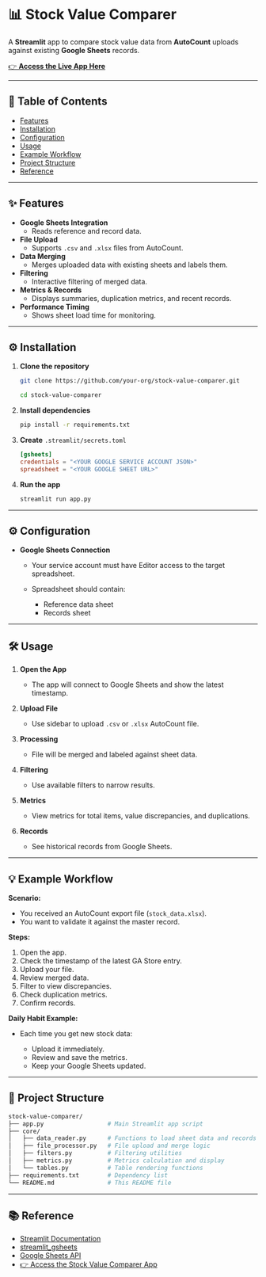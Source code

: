 # 📊 Stock Value Comparer

A **Streamlit** app to compare stock value data from **AutoCount** uploads against existing **Google Sheets** records.

[👉 **Access the Live App Here**](https://stockvaluecomparer-gait.streamlit.app/)

---

## 📑 Table of Contents

- [Features](#features)
- [Installation](#installation)
- [Configuration](#configuration)
- [Usage](#usage)
- [Example Workflow](#example-workflow)
- [Project Structure](#project-structure)
- [Reference](#reference)

---

## ✨ Features

- **Google Sheets Integration**
  - Reads reference and record data.
- **File Upload**
  - Supports `.csv` and `.xlsx` files from AutoCount.
- **Data Merging**
  - Merges uploaded data with existing sheets and labels them.
- **Filtering**
  - Interactive filtering of merged data.
- **Metrics & Records**
  - Displays summaries, duplication metrics, and recent records.
- **Performance Timing**
  - Shows sheet load time for monitoring.

---

## ⚙️ Installation

1. **Clone the repository**
   ```bash
   git clone https://github.com/your-org/stock-value-comparer.git

   cd stock-value-comparer
   ```

2. **Install dependencies**

   ```bash
   pip install -r requirements.txt
   ```

3. **Create** `.streamlit/secrets.toml`

   ```toml
   [gsheets]
   credentials = "<YOUR GOOGLE SERVICE ACCOUNT JSON>"
   spreadsheet = "<YOUR GOOGLE SHEET URL>"
   ```

4. **Run the app**

   ```bash
   streamlit run app.py
   ```

---

## ⚙️ Configuration

* **Google Sheets Connection**

  * Your service account must have Editor access to the target spreadsheet.
  * Spreadsheet should contain:

    * Reference data sheet
    * Records sheet

---

## 🛠️ Usage

1. **Open the App**

   * The app will connect to Google Sheets and show the latest timestamp.
2. **Upload File**

   * Use sidebar to upload `.csv` or `.xlsx` AutoCount file.
3. **Processing**

   * File will be merged and labeled against sheet data.
4. **Filtering**

   * Use available filters to narrow results.
5. **Metrics**

   * View metrics for total items, value discrepancies, and duplications.
6. **Records**

   * See historical records from Google Sheets.

---

## 💡 Example Workflow

**Scenario:**

* You received an AutoCount export file (`stock_data.xlsx`).
* You want to validate it against the master record.

**Steps:**

1. Open the app.
2. Check the timestamp of the latest GA Store entry.
3. Upload your file.
4. Review merged data.
5. Filter to view discrepancies.
6. Check duplication metrics.
7. Confirm records.

**Daily Habit Example:**

* Each time you get new stock data:

  * Upload it immediately.
  * Review and save the metrics.
  * Keep your Google Sheets updated.

---

## 📂 Project Structure

```bash
stock-value-comparer/
├── app.py                  # Main Streamlit app script
├── core/
│   ├── data_reader.py      # Functions to load sheet data and records
│   ├── file_processor.py   # File upload and merge logic
│   ├── filters.py          # Filtering utilities
│   ├── metrics.py          # Metrics calculation and display
│   └── tables.py           # Table rendering functions
├── requirements.txt        # Dependency list
└── README.md               # This README file
```

---

## 📚 Reference

* [Streamlit Documentation](https://docs.streamlit.io)
* [streamlit\_gsheets](https://github.com/streamlit/streamlit-gsheets)
* [Google Sheets API](https://developers.google.com/sheets/api)
* [👉 Access the Stock Value Comparer App](https://stockvaluecomparer-gait.streamlit.app/)
